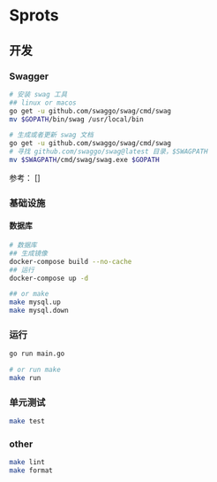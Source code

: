 # Sprots

## 开发
### Swagger
```bash
# 安装 swag 工具
## linux or macos
go get -u github.com/swaggo/swag/cmd/swag
mv $GOPATH/bin/swag /usr/local/bin

# 生成或者更新 swag 文档
go get -u github.com/swaggo/swag/cmd/swag
# 寻找 github.com/swaggo/swag@latest 目录，$SWAGPATH
mv $SWAGPATH/cmd/swag/swag.exe $GOPATH
```
参考：
[]

### 基础设施
#### 数据库
```bash
# 数据库
## 生成镜像
docker-compose build --no-cache
## 运行
docker-compose up -d

## or make
make mysql.up
make mysql.down
```

### 运行
```bash
go run main.go

# or run make
make run
```

### 单元测试
```bash
make test
```

### other
```bash
make lint
make format
```
